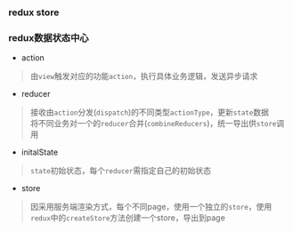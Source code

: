 ### redux store

### redux数据状态中心

- action

> 由``view``触发对应的功能``action``，执行具体业务逻辑，发送异步请求

- reducer

> 接收由``action``分发(``dispatch``)的不同类型``actionType``，更新``state``数据  
> 将不同业务对一个的``reducer``合并(``combineReducers``)，统一导出供``store``调用

- initalState

> ``state``初始状态，每个``reducer``需指定自己的初始状态

- store

> 因采用服务端渲染方式，每个不同page，使用一个独立的``store``，使用``redux``中的``createStore``方法创建一个store，导出到page
